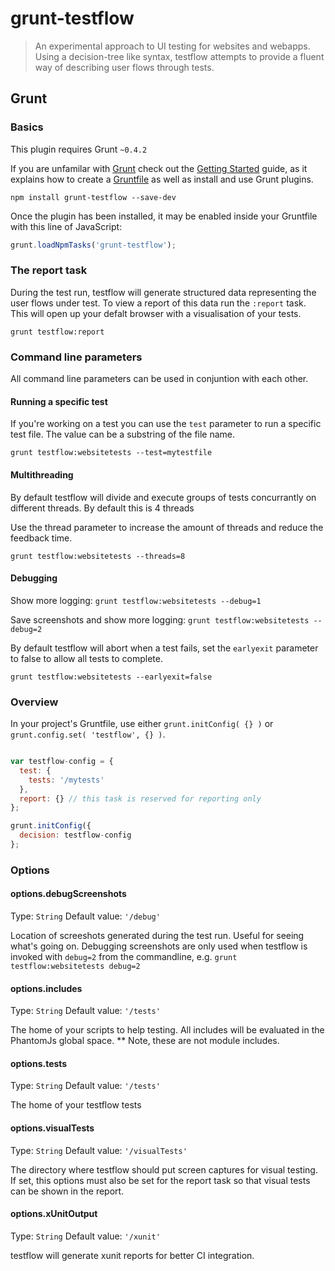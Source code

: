 # grunt-testflow

> An experimental approach to UI testing for websites and webapps. Using a decision-tree like syntax, testflow attempts to provide a fluent way of describing user flows through tests.  

## Grunt

### Basics

This plugin requires Grunt `~0.4.2`

If you are unfamilar with [Grunt](http://gruntjs.com/) check out the [Getting Started](http://gruntjs.com/getting-started) guide, as it explains how to create a [Gruntfile](http://gruntjs.com/sample-gruntfile) as well as install and use Grunt plugins.

```shell
npm install grunt-testflow --save-dev
```

Once the plugin has been installed, it may be enabled inside your Gruntfile with this line of JavaScript:

```js
grunt.loadNpmTasks('grunt-testflow');
```

### The report task

During the test run, testflow will generate structured data representing the user flows under test.  To view a report of this data run the `:report` task.  This will open up your defalt browser with a visualisation of your tests.

`grunt testflow:report`

### Command line parameters

All command line parameters can be used in conjuntion with each other.

#### Running a specific test

If you're working on a test you can use the `test` parameter to run a specific test file. The value can be a substring of the file name.

`grunt testflow:websitetests --test=mytestfile`

#### Multithreading

By default testflow will divide and execute groups of tests concurrantly on different threads.  By default this is 4 threads

Use the thread parameter to increase the amount of threads and reduce the feedback time.

`grunt testflow:websitetests --threads=8`

#### Debugging

Show more logging: `grunt testflow:websitetests --debug=1`

Save screenshots and show more logging: `grunt testflow:websitetests --debug=2`

By default testflow will abort when a test fails, set the `earlyexit` parameter to false to allow all tests to complete.

`grunt testflow:websitetests --earlyexit=false`

### Overview
In your project's Gruntfile, use either `grunt.initConfig( {} )` or `grunt.config.set( 'testflow', {} )`.

```js

var testflow-config = {
  test: {
    tests: '/mytests'
  },
  report: {} // this task is reserved for reporting only
};

grunt.initConfig({
  decision: testflow-config
};
```

### Options

#### options.debugScreenshots
Type: `String`
Default value: `'/debug'`

Location of screeshots generated during the test run.  Useful for seeing what's going on.  Debugging screenshots are only used when testflow is invoked with `debug=2` from the commandline, e.g. `grunt testflow:websitetests debug=2`

#### options.includes
Type: `String`
Default value: `'/tests'`

The home of your scripts to help testing.  All includes will be evaluated in the PhantomJs global space. ** Note, these are not module includes.

#### options.tests
Type: `String`
Default value: `'/tests'`

The home of your testflow tests

#### options.visualTests
Type: `String`
Default value: `'/visualTests'`

The directory where testflow should put screen captures for visual testing.  If set, this options must also be set for the report task so that visual tests can be shown in the report.

#### options.xUnitOutput
Type: `String`
Default value: `'/xunit'`

testflow will generate xunit reports for better CI integration.